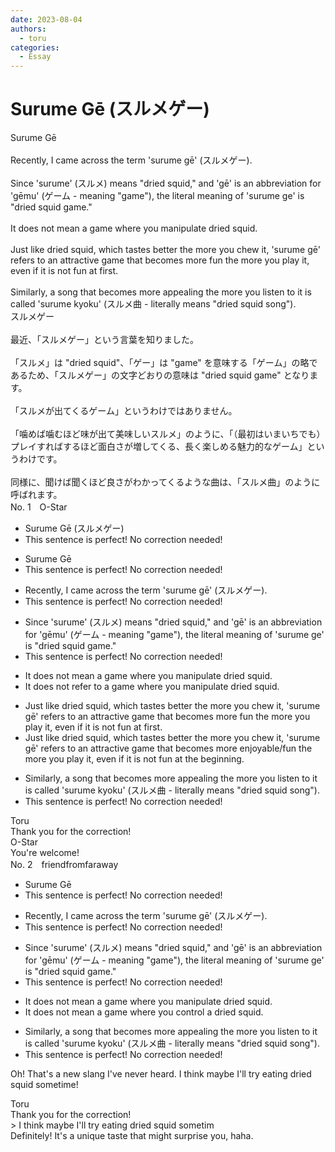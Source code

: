 ```yaml
---
date: 2023-08-04
authors:
  - toru
categories:
  - Essay
---
```


<h1 id="subject_show">Surume Gē (スルメゲー)</h1>
<div class="date" hidden>Aug 4, 2023 20:56</div>
<div id="post"><div id="body_show_ori">
Surume Gē<br/><br/>Recently, I came across the term 'surume gē' (スルメゲー).<br/><br/>Since 'surume' (スルメ) means "dried squid," and 'gē' is an abbreviation for 'gēmu' (ゲーム - meaning "game"), the literal meaning of 'surume ge' is "dried squid game."<br/><br/>It does not mean a game where you manipulate dried squid.<br/><br/>Just like dried squid, which tastes better the more you chew it, 'surume gē' refers to an attractive game that becomes more fun the more you play it, even if it is not fun at first.<br/><br/>Similarly, a song that becomes more appealing the more you listen to it is called 'surume kyoku' (スルメ曲 - literally means "dried squid song").
</div></div>

<!-- more -->

<div id="post_ja"><div id="body_show_mo">
スルメゲー<br/><br/>最近、「スルメゲー」という言葉を知りました。<br/><br/>「スルメ」は "dried squid"、「ゲー」は "game" を意味する「ゲーム」の略であるため、「スルメゲー」の文字どおりの意味は "dried squid game" となります。<br/><br/>「スルメが出てくるゲーム」というわけではありません。<br/><br/>「噛めば噛むほど味が出て美味しいスルメ」のように、「（最初はいまいちでも）プレイすればするほど面白さが増してくる、長く楽しめる魅力的なゲーム」というわけです。<br/><br/>同様に、聞けば聞くほど良さがわかってくるような曲は、「スルメ曲」のように呼ばれます。
</div></div>
<div id="block"><div class="first_name"> No. 1　<span class="just_name">O-Star</span></div><div id="block2">
<ul class="correction_field">
<li class="incorrect">Surume Gē (スルメゲー)</li>
<li class="corrected perfect">This sentence is perfect! No correction needed!</li>
</ul>
<ul class="correction_field">
<li class="incorrect">Surume Gē</li>
<li class="corrected perfect">This sentence is perfect! No correction needed!</li>
</ul>
<ul class="correction_field">
<li class="incorrect">Recently, I came across the term 'surume gē' (スルメゲー).</li>
<li class="corrected perfect">This sentence is perfect! No correction needed!</li>
</ul>
<ul class="correction_field">
<li class="incorrect">Since 'surume' (スルメ) means "dried squid," and 'gē' is an abbreviation for 'gēmu' (ゲーム - meaning "game"), the literal meaning of 'surume ge' is "dried squid game."</li>
<li class="corrected perfect">This sentence is perfect! No correction needed!</li>
</ul>
<ul class="correction_field">
<li class="incorrect">It does not mean a game where you manipulate dried squid.</li>
<li class="corrected correct">
It does not <span class="f_bold">refer to</span> a game where you manipulate dried squid.
</li>
</ul>
<ul class="correction_field">
<li class="incorrect">Just like dried squid, which tastes better the more you chew it, 'surume gē' refers to an attractive game that becomes more fun the more you play it, even if it is not fun at first.</li>
<li class="corrected correct">
Just like dried squid, which tastes better the more you chew it, 'surume gē' refers to an attractive game that becomes more <span class="f_blue">enjoyable/fun</span> the more you play it, even if it is not fun at <span class="f_bold">the beginning.</span>
</li>
</ul>
<ul class="correction_field">
<li class="incorrect">Similarly, a song that becomes more appealing the more you listen to it is called 'surume kyoku' (スルメ曲 - literally means "dried squid song").</li>
<li class="corrected perfect">This sentence is perfect! No correction needed!</li>
</ul>
</div><div class="name"><span class="just_name">Toru</span><br>
Thank you for the correction!
</div>
<div class="name"><span class="just_name">O-Star</span><br>
You're welcome!
</div>
</div>
<div id="block"><div class="first_name"> No. 2　<span class="just_name">friendfromfaraway</span></div><div id="block2">
<ul class="correction_field">
<li class="incorrect">Surume Gē</li>
<li class="corrected perfect">This sentence is perfect! No correction needed!</li>
</ul>
<ul class="correction_field">
<li class="incorrect">Recently, I came across the term 'surume gē' (スルメゲー).</li>
<li class="corrected perfect">This sentence is perfect! No correction needed!</li>
</ul>
<ul class="correction_field">
<li class="incorrect">Since 'surume' (スルメ) means "dried squid," and 'gē' is an abbreviation for 'gēmu' (ゲーム - meaning "game"), the literal meaning of 'surume ge' is "dried squid game."</li>
<li class="corrected perfect">This sentence is perfect! No correction needed!</li>
</ul>
<ul class="correction_field">
<li class="incorrect">It does not mean a game where you manipulate dried squid.</li>
<li class="corrected correct">
It does not mean a game where you control a dried squid.
</li>
</ul>
<ul class="correction_field">
<li class="incorrect">Similarly, a song that becomes more appealing the more you listen to it is called 'surume kyoku' (スルメ曲 - literally means "dried squid song").</li>
<li class="corrected perfect">This sentence is perfect! No correction needed!</li>
</ul>
<p class="comment_small">
 Oh! That's a new slang I've never heard. I think maybe I'll try eating dried squid sometime!
</p>

</div><div class="name"><span class="just_name">Toru</span><br>
Thank you for the correction!<br/>&gt; I think maybe I'll try eating dried squid sometim<br/>Definitely! It's a unique taste that might surprise you, haha.
</div>
</div>
